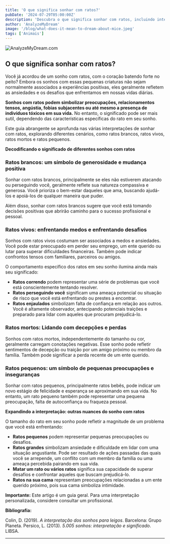 ```yaml
---
title: 'O que significa sonhar com ratos?'
pubDate: '2024-07-29T05:00:00Z'
description: 'Descubra o que significa sonhar com ratos, incluindo interpretações de ratos brancos, vivos, mortos e pequenos.'
author: 'AnalyzeMyDream'
image: '/blog/what-does-it-mean-to-dream-about-mice.jpeg'
tags: ['Animais']
---
```


![AnalyzeMyDream.com](/blog/what-does-it-mean-to-dream-about-mice.jpeg)

## O que significa sonhar com ratos?

Você já acordou de um sonho com ratos, com o coração batendo forte no peito? Embora os sonhos com essas pequenas criaturas não sejam normalmente associados a experiências positivas, eles geralmente refletem as ansiedades e os desafios que enfrentamos em nossas vidas diárias.

**Sonhos com ratos podem simbolizar preocupações, relacionamentos tensos, angústia, fobias subjacentes ou até mesmo a presença de indivíduos tóxicos em sua vida.** No entanto, o significado pode ser mais sutil, dependendo das características específicas do rato em seu sonho.

Este guia abrangente se aprofunda nas várias interpretações de sonhar com ratos, explorando diferentes cenários, como ratos brancos, ratos vivos, ratos mortos e ratos pequenos.

**Decodificando o significado de diferentes sonhos com ratos**

### Ratos brancos: um símbolo de generosidade e mudança positiva

Sonhar com ratos brancos, principalmente se eles não estiverem atacando ou perseguindo você, geralmente reflete sua natureza compassiva e generosa. Você prioriza o bem-estar daqueles que ama, buscando ajudá-los e apoiá-los de qualquer maneira que puder.

Além disso, sonhar com ratos brancos sugere que você está tomando decisões positivas que abrirão caminho para o sucesso profissional e pessoal. 

### Ratos vivos: enfrentando medos e enfrentando desafios

Sonhos com ratos vivos costumam ser associados a medos e ansiedades. Você pode estar preocupado em perder seu emprego, um ente querido ou lutar para superar dificuldades financeiras. Também pode indicar confrontos tensos com familiares, parceiros ou amigos. 

O comportamento específico dos ratos em seu sonho ilumina ainda mais seu significado:

- **Ratos correndo** podem representar uma série de problemas que você está conscientemente tentando resolver.
- **Ratos perseguindo você** significam uma ameaça potencial ou situação de risco que você está enfrentando ou prestes a encontrar.
- **Ratos enjaulados** simbolizam falta de confiança em relação aos outros. Você é altamente observador, antecipando potenciais traições e preparado para lidar com aqueles que procuram prejudicá-lo.

### Ratos mortos: Lidando com decepções e perdas

Sonhos com ratos mortos, independentemente do tamanho ou cor, geralmente carregam conotações negativas. Esse sonho pode refletir sentimentos de decepção ou traição por um amigo próximo ou membro da família. Também pode significar a perda recente de um ente querido.

### Ratos pequenos: um símbolo de pequenas preocupações e inseguranças

Sonhar com ratos pequenos, principalmente ratos bebês, pode indicar um novo estágio de felicidade e esperança se aproximando em sua vida. No entanto, um rato pequeno também pode representar uma pequena preocupação, falta de autoconfiança ou fraqueza pessoal.

**Expandindo a interpretação: outras nuances do sonho com ratos**

O tamanho do rato em seu sonho pode refletir a magnitude de um problema que você está enfrentando:

- **Ratos pequenos** podem representar pequenas preocupações ou desafios.
- **Ratos grandes** simbolizam ansiedade e dificuldade em lidar com uma situação angustiante. Pode ser resultado de ações passadas das quais você se arrepende, um conflito com um membro da família ou uma ameaça percebida pairando em sua vida.
- **Matar um rato ou vários ratos** significa sua capacidade de superar desafios e confrontar aqueles que buscam prejudicá-lo. 
- **Ratos na sua cama** representam preocupações relacionadas a um ente querido próximo, pois sua cama simboliza intimidade. 

**Importante:** Este artigo é um guia geral. Para uma interpretação personalizada, considere consultar um profissional.

**Bibliografia:**

Colin, D. (2019). *A interpretação dos sonhos para leigos*. Barcelona: Grupo Planeta. 
Persico, L. (2013). *5.005 sonhos: interpretação e significado*. LIBSA.

---
